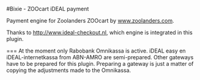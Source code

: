 #Bixie - ZOOcart iDEAL payment

Payment engine for Zoolanders ZOOcart by www.zoolanders.com.

Thanks to http://www.ideal-checkout.nl, which engine is integrated in this plugin.

===
At the moment only Rabobank Omnikassa is active. iDEAL easy en iDEAL-internetkassa from ABN-AMRO are semi-prepared. Other gateways have to be prepared for this plugin.
Preparing a gateway is just a matter of copying the adjustments made to the Omnikassa.
